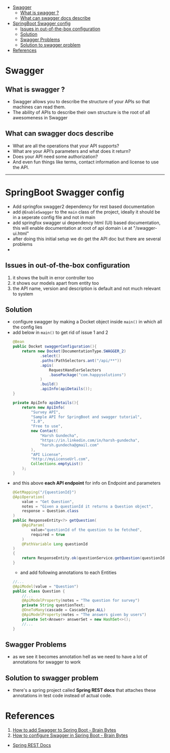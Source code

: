 - [Swagger](#swagger)
  - [What is swagger ?](#what-is-swagger)
  - [What can swagger docs describe](#what-can-swagger-docs-describe)
- [SpringBoot Swagger config](#springboot-swagger-config)
  - [Issues in out-of-the-box configuration](#issues-in-out-of-the-box-configuration)
  - [Solution](#solution)
  - [Swagger Problems](#swagger-problems)
  - [Solution to swagger problem](#solution-to-swagger-problem)
- [References](#references)

# Swagger

## What is swagger ?
- Swagger allows you to describe the structure of your APIs so that machines can read them.
- The ability of APIs to describe their own structure is the root of all awesomeness in Swagger

## What can swagger docs describe
- What are all the operations that your API supports?
- What are your API’s parameters and what does it return?
- Does your API need some authorization?
- And even fun things like terms, contact information and license to use the API.

---

# SpringBoot Swagger config
- Add springfox swagger2 dependency for rest based documentation 
- add `@EnableSwagger` to the `main` class of the project, ideally it should be in a seperate config file and not in main 
- add springfox swagger ui dependency html (UI) based documentation, this will enable documentation at root of api domain i.e at "/swagger-ui.html"
- after doing this initial setup we do get the API doc but there are several problems
- 
## Issues in out-of-the-box configuration
  1. it shows the built in error controller too
  2. it shows our models apart from entity too
  3. the API name, version and description is default and not much relevant to system

## Solution
  - configure swagger by making a Docket object inside `main()` in which all the config lies
  - add below in `main()` to get rid of issue 1 and 2 
    ````java
	@Bean
	public Docket swaggerConfiguration(){
		return new Docket(DocumentationType.SWAGGER_2)
				.select()
				.paths(PathSelectors.ant("/api/**"))
				.apis(
                    RequestHandlerSelectors
                    .basePackage("com.happysolutions")
                )
				.build()
				.apiInfo(apiDetails());
	}

	private ApiInfo apiDetails(){
		return new ApiInfo(
			"Survey API",
			"Sample API for SpringBoot and swagger tutorial",
			"1.0",
			"Free to use",
			new Contact(
                "Harsh Gundecha", 
                "https://in.linkedin.com/in/harsh-gundecha",
                "harsh.gundecha@gmail.com"
            ),
			"API License",
			"http://myLicenseUrl.com",
			Collections.emptyList()
		);
	}
    ````
  - and this above **each API endpoint** for info on Endpoint and parameters
    ````java
    @GetMapping("/{questionId}")
    @ApiOperation(
        value = "Get Question",
        notes = "Given a questionId it returns a Question object",
        response = Question.class
    )
    public ResponseEntity<?> getQuestion(
        @ApiParam(
            value="questionId of the question to be fetched",
            required = true
        )
        @PathVariable Long questionId
    )
    {
        return ResponseEntity.ok(questionService.getQuestion(questionId));
    }
    ````
    - and add following annotations to each Entities
    ````java
    //...
    @ApiModel(value = "Question")
    public class Question {
        //...
        @ApiModelProperty(notes = "The question for survey")
        private String questionText;
        @OneToMany(cascade = CascadeType.ALL)
        @ApiModelProperty(notes = "The answers given by users")
        private Set<Answer> answerSet = new HashSet<>();
        //...
    }

    ````

## Swagger Problems
- as we see it becomes annotation hell as we need to have a lot of annotations for swagger to work

## Solution to swagger problem
- there's a spring project called **Spring REST docs** that attaches these annotations in test code instead of actual code.

# References
1. [How to add Swagger to Spring Boot - Brain Bytes](https://youtu.be/gduKpLW_vdY)
2. [How to configure Swagger in Spring Boot - Brain Bytes](https://youtu.be/8s9I1G4tXhA)
- [Spring REST Docs](https://spring.io/projects/spring-restdocs)